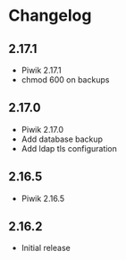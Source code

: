 # Changelog

## 2.17.1
  - Piwik 2.17.1
  - chmod 600 on backups

## 2.17.0
  - Piwik 2.17.0
  - Add database backup
  - Add ldap tls configuration

## 2.16.5
  - Piwik 2.16.5

## 2.16.2
  - Initial release
